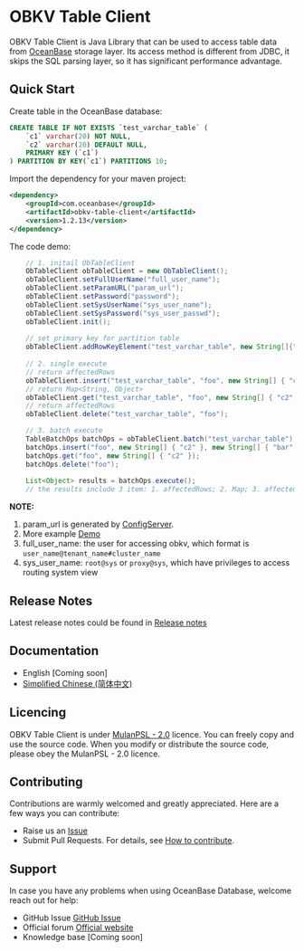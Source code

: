# OBKV Table Client
OBKV Table Client is Java Library that can be used to access table data from [OceanBase](https://github.com/oceanbase/oceanbase) storage layer. Its access method is different from JDBC, it skips the SQL parsing layer, so it has significant performance advantage.

## Quick Start

Create table in the OceanBase database:

``` sql
CREATE TABLE IF NOT EXISTS `test_varchar_table` (
    `c1` varchar(20) NOT NULL,
    `c2` varchar(20) DEFAULT NULL,
    PRIMARY KEY (`c1`)
) PARTITION BY KEY(`c1`) PARTITIONS 10;
```

Import the dependency for your maven project:
``` xml
<dependency>
    <groupId>com.oceanbase</groupId>
    <artifactId>obkv-table-client</artifactId>
    <version>1.2.13</version>
</dependency>
```

The code demo:
``` java
    // 1. initail ObTableClient
    ObTableClient obTableClient = new ObTableClient();
    obTableClient.setFullUserName("full_user_name");
    obTableClient.setParamURL("param_url");
    obTableClient.setPassword("password");
    obTableClient.setSysUserName("sys_user_name");
    obTableClient.setSysPassword("sys_user_passwd");
    obTableClient.init();
    
    // set primary key for partition table
    obTableClient.addRowKeyElement("test_varchar_table", new String[]{"c1"});
    
    // 2. single execute
    // return affectedRows
    obTableClient.insert("test_varchar_table", "foo", new String[] { "c2" }, new String[] { "bar" });
    // return Map<String, Object>
    obTableClient.get("test_varchar_table", "foo", new String[] { "c2" });
    // return affectedRows
    obTableClient.delete("test_varchar_table", "foo");

    // 3. batch execute
    TableBatchOps batchOps = obTableClient.batch("test_varchar_table");
    batchOps.insert("foo", new String[] { "c2" }, new String[] { "bar" });
    batchOps.get("foo", new String[] { "c2" });
    batchOps.delete("foo");
    
    List<Object> results = batchOps.execute();
    // the results include 3 item: 1. affectedRows; 2. Map; 3. affectedRows.
```
**NOTE:**
1. param_url is generated by [ConfigServer](https://ask.oceanbase.com/t/topic/35601923).
2. More example [Demo](https://github.com/oceanbase/obkv-table-client-java/tree/master/example)
4. full_user_name: the user for accessing obkv, which format is `user_name@tenant_name#cluster_name`
5. sys_user_name: `root@sys` or `proxy@sys`, which have privileges to access routing system view

## Release Notes
Latest release notes could be found in [Release notes](https://github.com/oceanbase/obkv-table-client-java/wiki#release-notes)

## Documentation

- English [Coming soon]
- [Simplified Chinese (简体中文)](https://github.com/oceanbase/obkv-table-client-java/wiki/OBKV-Java%E5%AE%A2%E6%88%B7%E7%AB%AF-%E8%AF%B4%E6%98%8E%E6%96%87%E6%A1%A3)

## Licencing

OBKV Table Client is under [MulanPSL - 2.0](http://license.coscl.org.cn/MulanPSL2) licence. You can freely copy and use the source code. When you modify or distribute the source code, please obey the MulanPSL - 2.0 licence.

## Contributing

Contributions are warmly welcomed and greatly appreciated. Here are a few ways you can contribute:

- Raise us an [Issue](https://github.com/oceanbase/obkv-table-client-java/issues)
- Submit Pull Requests. For details, see [How to contribute](CONTRIBUTING.md).

## Support

In case you have any problems when using OceanBase Database, welcome reach out for help:

- GitHub Issue [GitHub Issue](https://github.com/oceanbase/obkv-table-client-java/issues)
- Official forum [Official website](https://open.oceanbase.com)
- Knowledge base [Coming soon]

